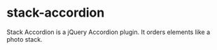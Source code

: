 stack-accordion
===============

Stack Accordion is a jQuery Accordion plugin. It orders elements like a photo stack.